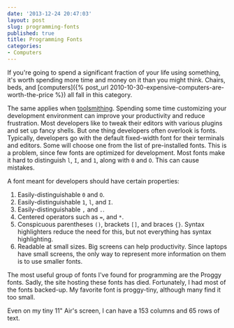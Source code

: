 ```yaml
---
date: '2013-12-24 20:47:03'
layout: post
slug: programming-fonts
published: true
title: Programming Fonts
categories:
- Computers
---
```


If you're going to spend a significant fraction of your life using something, it's worth spending more time and money on it than you might think. Chairs, beds, and [computers]({% post_url 2010-10-30-expensive-computers-are-worth-the-price %}) all fall in this category. 

The same applies when [toolsmithing](). Spending some time customizing your development environment can improve your productivity and reduce frustration. Most developers like to tweak their editors with various plugins and set up fancy shells. But one thing developers often overlook is fonts. Typically, developers go with the default fixed-width font for their terminals and editors. Some will choose one from the list of pre-installed fonts. This is a problem, since few fonts are optimized for development. Most fonts make it hard to distinguish `l`, `I`, and `1`, along with `0` and `O`. This can cause mistakes.

A font meant for developers should have certain properties:

1. Easily-distinguishable `0` and `O`.
1. Easily-distinguishable `1`, `l`, and `I`.
1. Easily-distinguishable `,` and `.`.
1. Centered operators such as `=`, and `*`.
1. Conspicuous parentheses `()`, brackets `[]`, and braces `{}`. Syntax highlighters reduce the need for this, but not everything has syntax highlighting.
1. Readable at small sizes. Big screens can help productivity. Since laptops have small screens, the only way to represent more information on them is to use smaller fonts.

The most useful group of fonts I've found for programming are the Proggy fonts. Sadly, the site hosting these fonts has died. Fortunately, I had most of the fonts backed-up. My favorite font is proggy-tiny, although many find it too small.

Even on my tiny 11" Air's screen, I can have a 153 columns and 65 rows of text.
